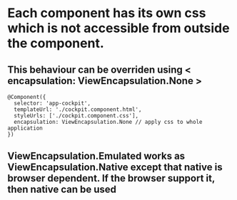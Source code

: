 # Each component has its own css which is not accessible from outside the component.
## This behaviour can be overriden using < encapsulation: ViewEncapsulation.None >
```
@Component({
  selector: 'app-cockpit',
  templateUrl: './cockpit.component.html',
  styleUrls: ['./cockpit.component.css'],
  encapsulation: ViewEncapsulation.None // apply css to whole application
})
```
## ViewEncapsulation.Emulated works as ViewEncapsulation.Native except that native is browser dependent. If the browser support it, then native can be used

